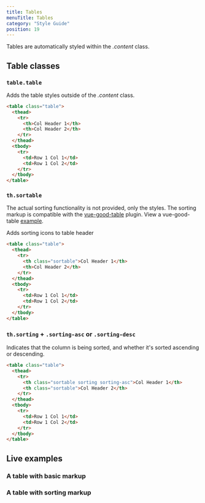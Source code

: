 ```yaml
---
title: Tables
menuTitle: Tables
category: "Style Guide"
position: 19
---
```


Tables are automatically styled within the _.content_ class.

## Table classes

### `table.table`

Adds the table styles outside of the _.content_ class.

```html
<table class="table">
  <thead>
    <tr>
      <th>Col Header 1</th>
      <th>Col Header 2</th>
    </tr>
  </thead>
  <tbody>
    <tr>
      <td>Row 1 Col 1</td>
      <td>Row 1 Col 2</td>
    </tr>
  </tbody>
</table>
```

### `th.sortable`

<alert>The actual sorting functionality is not provided, only the styles. The sorting markup is compatible with the [vue-good-table](https://xaksis.github.io/vue-good-table/) plugin. View a vue-good-table [example](/vendors/vue-good-table).</alert>

Adds sorting icons to table header

```html
<table class="table">
  <thead>
    <tr>
      <th class="sortable">Col Header 1</th>
      <th>Col Header 2</th>
    </tr>
  </thead>
  <tbody>
    <tr>
      <td>Row 1 Col 1</td>
      <td>Row 1 Col 2</td>
    </tr>
  </tbody>
</table>
```

### `th.sorting` + `.sorting-asc` or `.sorting-desc`

Indicates that the column is being sorted, and whether it's sorted ascending or descending.

```html
<table class="table">
  <thead>
    <tr>
      <th class="sortable sorting sorting-asc">Col Header 1</th>
      <th class="sortable">Col Header 2</th>
    </tr>
  </thead>
  <tbody>
    <tr>
      <td>Row 1 Col 1</td>
      <td>Row 1 Col 2</td>
    </tr>
  </tbody>
</table>
```

## Live examples

### A table with basic markup

<example name="Table1" height="500"></example>

### A table with sorting markup

<example name="Table2" height="500"></example>
